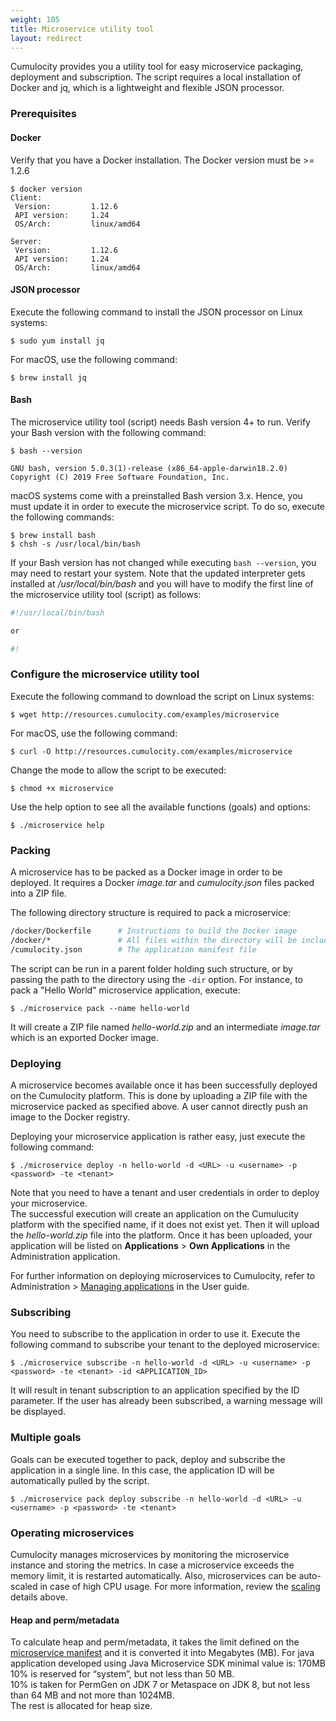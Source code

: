 ```yaml
---
weight: 105
title: Microservice utility tool
layout: redirect
---
```


Cumulocity provides you a utility tool for easy microservice packaging, deployment and subscription. The script requires a local installation of Docker and jq, which is a lightweight and flexible JSON processor.

### Prerequisites

#### Docker

Verify that you have a Docker installation. The Docker version must be >= 1.2.6

```shell
$ docker version
Client:
 Version:         1.12.6
 API version:     1.24
 OS/Arch:         linux/amd64

Server:
 Version:         1.12.6
 API version:     1.24
 OS/Arch:         linux/amd64
```

#### JSON processor

Execute the following command to install the JSON processor on Linux systems:

```shell
$ sudo yum install jq
```

For macOS, use the following command:

```shell
$ brew install jq
```

#### Bash

The microservice utility tool (script) needs Bash version 4+ to run. Verify your Bash version with the following command:

```shell
$ bash --version

GNU bash, version 5.0.3(1)-release (x86_64-apple-darwin18.2.0)
Copyright (C) 2019 Free Software Foundation, Inc.
```

macOS systems come with a preinstalled Bash version 3.x. Hence, you must update it in order to execute the microservice script. To do so, execute the following commands:

```shell
$ brew install bash
$ chsh -s /usr/local/bin/bash
```

If your Bash version has not changed while executing `bash --version`, you may need to restart your system. Note that the updated interpreter gets installed at */usr/local/bin/bash* and you will have to modify the first line of the microservice utility tool (script) as follows:

```bash
#!/usr/local/bin/bash

or

#!
```

### Configure the microservice utility tool

Execute the following command to download the script on Linux systems:

```shell
$ wget http://resources.cumulocity.com/examples/microservice
```

For macOS, use the following command:

```shell
$ curl -O http://resources.cumulocity.com/examples/microservice
```

Change the mode to allow the script to be executed:

```shell
$ chmod +x microservice
```

Use the help option to see all the available functions (goals) and options:

```shell
$ ./microservice help
```

### Packing

A microservice has to be packed as a Docker image in order to be deployed.
It requires a Docker _image.tar_ and _cumulocity.json_ files packed into a ZIP file.

The following directory structure is required to pack a microservice:

```bash
/docker/Dockerfile      # Instructions to build the Docker image
/docker/*               # All files within the directory will be included in the Docker build
/cumulocity.json        # The application manifest file
```

The script can be run in a parent folder holding such structure, or by passing the path to the directory using the `-dir` option. For instance, to pack a "Hello World" microservice application, execute:

```shell
$ ./microservice pack --name hello-world
```

It will create a ZIP file named _hello-world.zip_ and an intermediate _image.tar_ which is an exported Docker image.

### Deploying

A microservice becomes available once it has been successfully deployed on the Cumulocity platform. This is done by uploading a ZIP file with the microservice packed as specified above. A user cannot directly push an image to the Docker registry.

Deploying your microservice application is rather easy, just execute the following command:

```shell
$ ./microservice deploy -n hello-world -d <URL> -u <username> -p <password> -te <tenant>
```

Note that you need to have a tenant and user credentials in order to deploy your microservice.    
The successful execution will create an application on the Cumulucity platform with the specified name, if it does not exist yet. Then it will upload the _hello-world.zip_ file into the platform. Once it has been uploaded, your application will be listed on **Applications** > **Own Applications** in the Administration application.

For further information on deploying microservices to Cumulocity, refer to Administration > [Managing applications](/guides/users-guide/administration#managing-applications) in the User guide.

### Subscribing

You need to subscribe to the application in order to use it. Execute the following command to subscribe your tenant to the deployed microservice:

```shell
$ ./microservice subscribe -n hello-world -d <URL> -u <username> -p <password> -te <tenant> -id <APPLICATION_ID>
```

It will result in tenant subscription to an application specified by the ID parameter. If the user has already been subscribed, a warning message will be displayed.

### Multiple goals

Goals can be executed together to pack, deploy and subscribe the application in a single line. In this case, the application ID will be automatically pulled by the script.

```shell
$ ./microservice pack deploy subscribe -n hello-world -d <URL> -u <username> -p <password> -te <tenant>
```

### Operating microservices

Cumulocity manages microservices by monitoring the microservice instance and storing the metrics. In case a microservice exceeds the memory limit, it is restarted automatically. Also, microservices can be auto-scaled in case of high CPU usage. For more information, review the [scaling](#isolation-levels) details above.

#### Heap and perm/metadata

To calculate heap and perm/metadata, it takes the limit defined on the [microservice manifest](#manifest) and it is converted it into Megabytes (MB). For java application developed using Java Microservice SDK minimal value is: 170MB <br>
10% is reserved for “system”, but not less than 50 MB. <br>
10% is taken for PermGen on JDK 7 or Metaspace on JDK 8, but not less than 64 MB and not more than 1024MB. <br>
The rest is allocated for heap size.
